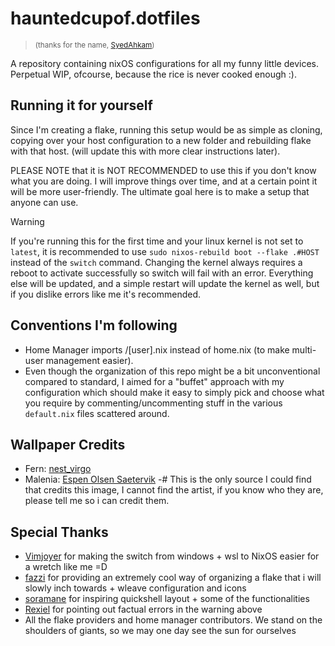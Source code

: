 # hauntedcupof.dotfiles

> <small>(thanks for the name, [SyedAhkam](https://github.com/SyedAhkam))</small>

A repository containing nixOS configurations for all my funny little devices. Perpetual WIP, ofcourse, because the rice is never cooked enough :).

## Running it for yourself

Since I'm creating a flake, running this setup would be as simple as cloning, copying over your host configuration to a new folder and rebuilding flake with that host. (will update this with more clear instructions later).

PLEASE NOTE that it is NOT RECOMMENDED to use this if you don't know what you are doing. I will improve things over time, and at a certain point it will be more user-friendly. The ultimate goal here is to make a setup that anyone can use.

> [!WARNING]
> If you're running this for the first time and your linux kernel is not set to `latest`, it is recommended to use `sudo nixos-rebuild boot --flake .#HOST` instead of the `switch` command. Changing the kernel always requires a reboot to activate successfully so switch will fail with an error. Everything else will be updated, and a simple restart will update the kernel as well, but if you dislike errors like me it's recommended.

## Conventions I'm following

- Home Manager imports /[user].nix instead of home.nix (to make multi-user management easier).
- Even though the organization of this repo might be a bit unconventional compared to standard, I aimed for a "buffet" approach with my configuration which should make it easy to simply pick and choose what you require by commenting/uncommenting stuff in the various `default.nix` files scattered around.

## Wallpaper Credits

- Fern: [nest_virgo](https://www.instagram.com/p/C0Sh_5gP-xu/)
- Malenia: [Espen Olsen Saetervik](https://x.com/VideoArtGame/status/1698002847575769189)
  -# This is the only source I could find that credits this image, I cannot find the artist, if you know who they are, please tell me so i can credit them.

## Special Thanks

- [Vimjoyer](https://www.youtube.com/@vimjoyer) for making the switch from windows + wsl to NixOS easier for a wretch like me =D
- [fazzi](https://gitlab.com/fazzi/nixohess) for providing an extremely cool way of organizing a flake that i will slowly inch towards + wleave configuration and icons
- [soramane](https://github.com/caelestia-dots/shell) for inspiring quickshell layout + some of the functionalities
- [Rexiel](https://github.com/Rexcrazy804) for pointing out factual errors in the warning above
- All the flake providers and home manager contributors. We stand on the shoulders of giants, so we may one day see the sun for ourselves
